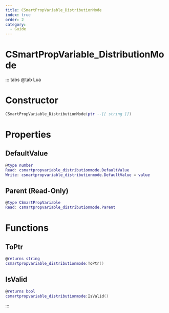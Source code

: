 ```yaml
---
title: CSmartPropVariable_DistributionMode
index: true
order: 2
category:
  - Guide
---
```


# CSmartPropVariable_DistributionMode

::: tabs
@tab Lua
# Constructor
```lua
CSmartPropVariable_DistributionMode(ptr --[[ string ]])
```
# Properties
## DefaultValue 
```lua
@type number
Read: csmartpropvariable_distributionmode.DefaultValue
Write: csmartpropvariable_distributionmode.DefaultValue = value
```
## Parent (Read-Only)
```lua
@type CSmartPropVariable
Read: csmartpropvariable_distributionmode.Parent
```
# Functions
## ToPtr
```lua
@returns string
csmartpropvariable_distributionmode:ToPtr()
```
## IsValid
```lua
@returns bool
csmartpropvariable_distributionmode:IsValid()
```

:::